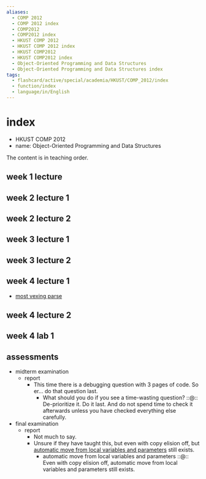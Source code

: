 ```yaml
---
aliases:
  - COMP 2012
  - COMP 2012 index
  - COMP2012
  - COMP2012 index
  - HKUST COMP 2012
  - HKUST COMP 2012 index
  - HKUST COMP2012
  - HKUST COMP2012 index
  - Object-Oriented Programming and Data Structures
  - Object-Oriented Programming and Data Structures index
tags:
  - flashcard/active/special/academia/HKUST/COMP_2012/index
  - function/index
  - language/in/English
---
```


# index

- HKUST COMP 2012
- name: Object-Oriented Programming and Data Structures

The content is in teaching order.

## week 1 lecture

## week 2 lecture 1

## week 2 lecture 2

## week 3 lecture 1

## week 3 lecture 2

## week 4 lecture 1

- [most vexing parse](../../../../general/most%20vexing%20parse.md)

## week 4 lecture 2

## week 4 lab 1

## assessments

- midterm examination
  - report
    - This time there is a debugging question with 3 pages of code. So er... do that question last.
      - What should you do if you see a time-wasting question? ::@:: De-prioritize it. Do it last. And do not spend time to check it afterwards unless you have checked everything else carefully. <!--SR:!2025-02-01,63,310!2025-09-19,241,330-->
- final examination
  - report
    - Not much to say.
    - Unsure if they have taught this, but even with copy elision off, but [automatic move from local variables and parameters](https://en.cppreference.com/w/cpp/language/return#Automatic_move_from_local_variables_and_parameters) still exists.
      - automatic move from local variables and parameters ::@:: Even with copy elision off, automatic move from local variables and parameters still exists. <!--SR:!2025-10-23,267,330!2025-10-06,254,330-->
